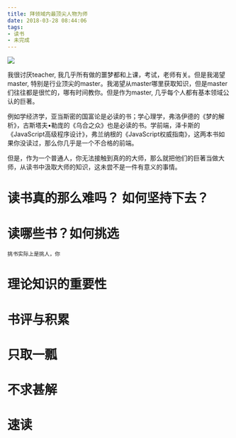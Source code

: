 ```yaml
---
title: 拜领域内最顶尖人物为师
date: 2018-03-28 08:44:06
tags:
- 读书
- 未完成
---
```


![](http://p3alsaatj.bkt.clouddn.com/20180328085107_sqWkoq_110S46131-0.jpeg)

我很讨厌teacher, 我几乎所有做的噩梦都和上课，考试，老师有关。但是我渴望master, 特别是行业顶尖的master。我渴望从master哪里获取知识，但是master们往往都是很忙的，哪有时间教你。但是作为master, 几乎每个人都有基本领域公认的巨著。

例如学经济学，亚当斯密的国富论是必读的书；学心理学，弗洛伊德的《梦的解析》，古斯塔夫•勒庞的《乌合之众》也是必读的书。学前端，泽卡斯的《JavaScript高级程序设计》，弗兰纳根的《JavaScript权威指南》，这两本书如果你没读过，那么你几乎是一个不合格的前端。

但是，作为一个普通人，你无法接触到真的的大师，那么就把他们的巨著当做大师，从读书中汲取大师的知识，这未尝不是一件有意义的事情。

# 读书真的那么难吗？ 如何坚持下去？

# 读哪些书？如何挑选

`挑书实际上是挑人，你`

# 理论知识的重要性

# 书评与积累

# 只取一瓢

# 不求甚解

# 速读
